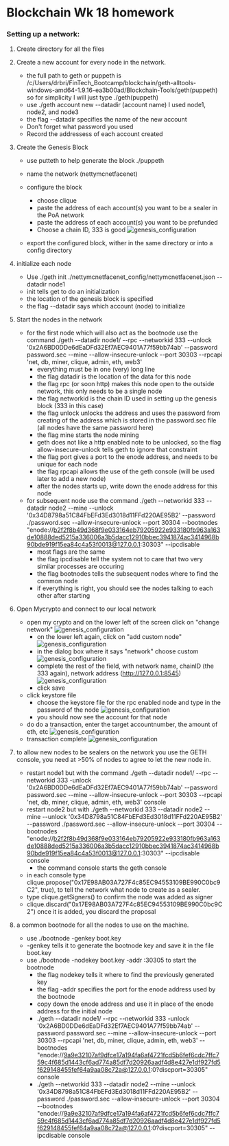 # Blockchain Wk 18 homework

### Setting up a network:

1. Create directory for all the files
2. Create a new account for every node in the network.
    * the full path to geth or puppeth is /c/Users/drbri/FinTech_Bootcamp/blockchain/geth-alltools-windows-amd64-1.9.16-ea3b00ad/Blockchain-Tools/geth(puppeth) so for simplicity I will just type ./geth(puppeth)
    * use ./geth account new --datadir (account name) I used node1, node2, and node3
    * the flag --datadir specifies the name of the new account
    * Don't forget what password you used
    * Record the addressess of each account created
3. Create the Genesis Block
    * use putteth to help generate the block ./puppeth
    * name the network (nettymcnetfacenet)
    * configure the block
        * choose clique
        * paste the address of each account(s) you want to be a sealer in the PoA network
        * paste the address of each account(s) you want to be prefunded 
        * Choose a chain ID, 333 is good
        ![genesis_configuration](./screenshots/config_file.png)
        
    * export the configured block, wither in the same directory or into a config directory
4. initialize each node
    * Use ./geth init ./nettymcnetfacenet_config/nettymcnetfacenet.json --datadir node1
    * init tells get to do an initialization
    * the location of the genesis block is specified
    * the flag --datadir says which account (node) to initialize
5. Start the nodes in the network
    * for the first node which will also act as the bootnode use the command ./geth --datadir node1/ --rpc --networkid 333 --unlock '0x2A6BD0DDe6dEaDFd32Ef7AEC9401A77f59bb74ab' --password password.sec --mine --allow-insecure-unlock --port 30303 --rpcapi 'net, db, miner, clique, admin, eth, web3'  
        * everything must be in one  (very) long line
        * the flag datadir is the location of the data for this node
        * the flag rpc (or soon http) makes this node open to the outside network, this only needs to be a single node
        * the flag networkid is the chain ID used in setting up the genesis block (333 in this case)
        * the flag unlock unlocks the address and uses the password from creating of the address which is stored in the password.sec file (all nodes have the same password here)
        * the flag mine starts the node mining
        * geth does not like a http enabled note to be unlocked, so the flag allow-insecure-unlock tells geth to ignore that constraint
        * the flag port gives a port to the enode address, and needs to be unique for each node
        * the flag rpcapi allows the use of the geth console (will be used later to add a new node)
        * after the nodes starts up, write down the enode address for this node
    * for subsequent node use the command ./geth --networkid 333 --datadir node2 --mine --unlock '0x34D8798a51C84FbEFd3Ed3018d11FFd220AE95B2' --password ./password.sec --allow-insecure-unlock --port 30304 --bootnodes "enode://b2f2f8b49d368f9e033164eb79205922e933180fb963a163de10888ded5215a336006a3b5dacc12910bbec3941874ac3414968b90bde919f15ea84c4a53f0013@127.0.0.1:30303" --ipcdisable
        * most flags are the same 
        * the flag ipcdisable tell the system not to care that two very similar processes are occuring
        * the flag bootnodes tells the subsequent nodes where to find the common node 
        * if everything is right, you should see the nodes talking to each other after starting
6. Open Mycrypto and connect to our local network
    * open my crypto and on the lower left of the screen click on "change network"
    ![genesis_configuration](./screenshots/change_network.png)
        * on the lower left again, click on "add custom node"
        ![genesis_configuration](./screenshots/add_node.png)
        * in the dialog box where it says "network" choose custom
        ![genesis_configuration](./screenshots/custom.png)        
        * complete the rest of the field, with network name, chainID (the 333 again), network address (http://127.0.0.1:8545)
        ![genesis_configuration](./screenshots/node_dialog.png)
        * click save
    * click keystore file
        * choose the keystore file for the rpc enabled node and type in the password of the node
        ![genesis_configuration](./screenshots/keystore.png)
        * you should now see the account for that node 
    * do do a transaction, enter the target accountnumber, the amount of eth, etc 
    ![genesis_configuration](./screenshots/transaction_1.png)
    * transaction complete
    ![genesis_configuration](./screenshots/ETH_transfer_1.png)
    
7. to allow new nodes to be sealers on the network you use the GETH console, you need at >50% of nodes to agree to let the new node in. 
    * restart node1 but with the command ./geth --datadir node1/ --rpc --networkid 333 -unlock '0x2A6BD0DDe6dEaDFd32Ef7AEC9401A77f59bb74ab' --password password.sec --mine --allow-insecure-unlock --port 30303 --rpcapi 'net, db, miner, clique, admin, eth, web3' console
    * restart node2 but with ./geth --networkid 333 --datadir node2 --mine --unlock '0x34D8798a51C84FbEFd3Ed3018d11FFd220AE95B2' --password ./password.sec --allow-insecure-unlock --port 30304 --bootnodes "enode://b2f2f8b49d368f9e033164eb79205922e933180fb963a163de10888ded5215a336006a3b5dacc12910bbec3941874ac3414968b90bde919f15ea84c4a53f0013@127.0.0.1:30303" --ipcdisable console
        * the command console starts the geth console
    * in each console type clique.propose("0x17E98AB03A727F4c85EC94553109BE990C0bc9C2", true), to tell the network what node to create as a sealer.
    * type clique.getSigners() to confirm the node was added as signer
    * clique.discard("0x17E98AB03A727F4c85EC94553109BE990C0bc9C2") once it is added, you discard the proposal 
    
8. a common bootnode for all the nodes to use on the machine.
    * use ./bootnode -genkey boot.key 
    * -genkey tells it to generate the bootnode key and save it in the file boot.key
    * use ./bootnode -nodekey boot.key -addr :30305 to start the bootnode
        * the flag nodekey tells it where to find the previously generated key 
        * the flag -addr specifies the port for the enode address used by the bootnode
        * copy down the enode address and use it in place of the enode address for the initial node
        * ./geth --datadir node1/ --rpc --networkid 333 -unlock '0x2A6BD0DDe6dEaDFd32Ef7AEC9401A77f59bb74ab' --password password.sec --mine --allow-insecure-unlock --port 30303 --rpcapi 'net, db, miner, clique, admin, eth, web3' --bootnodes "enode://9a9e32107af9dfce17a194fa6af4721fcd5b6fef6cdc7ffc759c4f685d1443cf6ad774a85df7d20926aadf4d8e427e1df927fd5f629148455fef64a9aa08c72a@127.0.0.1:0?discport=30305" console
        * ./geth --networkid 333 --datadir node2 --mine --unlock '0x34D8798a51C84FbEFd3Ed3018d11FFd220AE95B2' --password ./password.sec --allow-insecure-unlock --port 30304 --bootnodes "enode://9a9e32107af9dfce17a194fa6af4721fcd5b6fef6cdc7ffc759c4f685d1443cf6ad774a85df7d20926aadf4d8e427e1df927fd5f629148455fef64a9aa08c72a@127.0.0.1:0?discport=30305" --ipcdisable console


    


